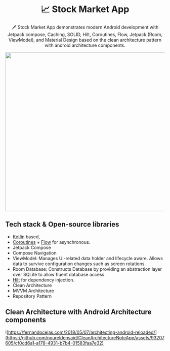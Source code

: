<h1 align="center">📈 Stock Market App</h1>
<p align="center">  
🗡️ Stock Market App demonstrates modern Android development with Jetpack compose, Caching, SOLID, Hilt, Coroutines, Flow, Jetpack (Room, ViewModel), and Material Design based on the clean architecture pattern with android architecture components. 
</p>
<p align="center">
<img src="https://github.com/noureldensaid/CleanArchitectureStockMarketApp/assets/93207605/322909ec-d9a0-4269-a373-8cf190ae0f8d"
     , width = "800" , height ="500"
     />
</p>
 
## Tech stack & Open-source libraries
- [Kotlin](https://kotlinlang.org/) based,
- [Coroutines](https://github.com/Kotlin/kotlinx.coroutines) + [Flow](https://kotlin.github.io/kotlinx.coroutines/kotlinx-coroutines-core/kotlinx.coroutines.flow/) for asynchronous.
- Jetpack Compose
- Compose Navigation
- ViewModel: Manages UI-related data holder and lifecycle aware. Allows data to survive configuration changes such as screen rotations.
- Room Database: Constructs Database by providing an abstraction layer over SQLite to allow fluent database access.
- [Hilt](https://dagger.dev/hilt/) for dependency injection.
- Clean Architecture
- MVVM Architecture 
- Repository Pattern

## Clean Architecture with Android Architecture components
![https://fernandocejas.com/2018/05/07/architecting-android-reloaded/](https://github.com/noureldensaid/CleanArchitectureNoteApp/assets/93207605/cf0cd6a1-a178-4931-b7b4-01583faa7e32)

